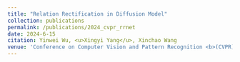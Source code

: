 ```yaml
---
title: "Relation Rectification in Diffusion Model"
collection: publications
permalink: /publications/2024_cvpr_rrnet
date: 2024-6-15
citation: Yinwei Wu, <u>Xingyi Yang</u>, Xinchao Wang
venue: 'Conference on Computer Vision and Pattern Recognition <b>(CVPR)</b>'
---
```


